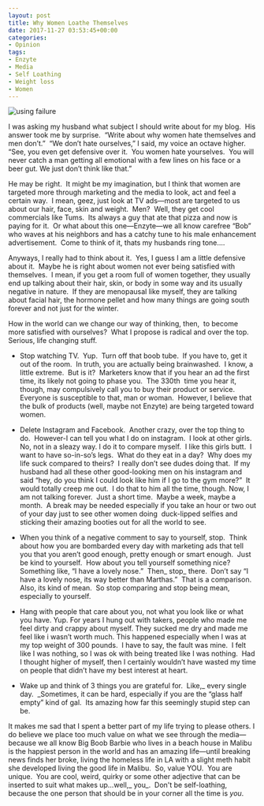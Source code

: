 ```yaml
---
layout: post
title: Why Women Loathe Themselves
date: 2017-11-27 03:53:45+00:00
categories:
- Opinion
tags:
- Enzyte
- Media
- Self Loathing
- Weight loss
- Women
---
```


![using failure](http://www.aim4strength.com/wp-content/uploads/2016/12/IMG_8497.jpg)

I was asking my husband what subject I should write about for my blog.  His answer took me by surprise.  “Write about why women hate themselves and men don’t.”  “We don’t hate ourselves,” I said, my voice an octave higher.  “See, you even get defensive over it.  You women hate yourselves.  You will never catch a man getting all emotional with a few lines on his face or a beer gut. We just don’t think like that.”



He may be right.  It might be my imagination, but I think that women are targeted more through marketing and the media to look, act and feel a certain way.  I mean, geez, just look at TV ads—most are targeted to us about our hair, face, skin and weight.  Men?  Well, they get cool commercials like Tums.  Its always a guy that ate that pizza and now is paying for it.  Or what about this one—Enzyte—we all know carefree “Bob” who waves at his neighbors and has a catchy tune to his male enhancement advertisement.  Come to think of it, thats my husbands ring tone….

Anyways, I really had to think about it.  Yes, I guess I am a little defensive about it.  Maybe he is right about women not ever being satisfied with themselves.  I mean, if you get a room full of women together, they usually end up talking about their hair, skin, or body in some way and its usually negative in nature.  If they are menopausal like myself, they are talking about facial hair, the hormone pellet and how many things are going south forever and not just for the winter.

How in the world can we change our way of thinking, then,  to become more satisfied with ourselves?  What I propose is radical and over the top.  Serious, life changing stuff.




  * Stop watching TV.  Yup.  Turn off that boob tube.  If you have to, get it out of the room.  In truth, you are actually being brainwashed.  I know, a little extreme.  But is it?  Marketers know that if you hear an ad the first time, its likely not going to phase you.  The 330th  time you hear it,  though, may compulsively call you to buy their product or service. Everyone is susceptible to that, man or woman.  However, I believe that the bulk of products (well, maybe not Enzyte) are being targeted toward women.


  * Delete Instagram and Facebook.  Another crazy, over the top thing to do.  However-I can tell you what I do on instagram.  I look at other girls.  No, not in a sleazy way. I do it to compare myself.  I like this girls butt.  I want to have so-in-so’s legs.  What do they eat in a day?  Why does my life suck compared to theirs?  I really don’t see dudes doing that.  If my husband had all these other good-looking men on his instagram and said “hey, do you think I could look like him if I go to the gym more?”  It would totally creep me out.  I do that to him all the time, though. Now, I am not talking forever.  Just a short time.  Maybe a week, maybe a month.  A break may be needed especially if you take an hour or two out of your day just to see other women doing  duck-lipped selfies and sticking their amazing booties out for all the world to see.


  * When you think of a negative comment to say to yourself, stop.  Think about how you are bombarded every day with marketing ads that tell you that you aren’t good enough, pretty enough or smart enough.  Just be kind to yourself.  How about you tell yourself something nice?  Something like, “I have a lovely nose.”  Then_ stop_ there.  Don’t say “I have a lovely nose, its way better than Marthas.”  That is a comparison.  Also, its kind of mean.  So stop comparing and stop being mean, especially to yourself.


  * Hang with people that care about you, not what you look like or what you have. Yup. For years I hung out with takers, people who made me feel dirty and crappy about myself. They sucked me dry and made me feel like i wasn’t worth much. This happened especially when I was at my top weight of 300 pounds.  I have to say, the fault was mine.  I felt like I was nothing, so I was ok with being treated like I was nothing.  Had I thought higher of myself, then I certainly wouldn’t have wasted my time on people that didn’t have my best interest at heart.


  * Wake up and think of 3 things you are grateful for.  Like,_ every single day.  _Sometimes, it can be hard, especially if you are the “glass half empty” kind of gal.  Its amazing how far this seemingly stupid step can be.


It makes me sad that I spent a better part of my life trying to please others. I do believe we place too much value on what we see through the media—because we all know Big Boob Barbie who lives in a beach house in Malibu is the happiest person in the world and has an amazing life—until breaking news finds her broke, living the homeless life in LA with a slight meth habit she developed living the good life in Malibu.  So, value YOU.  You are unique.  You are cool, weird, quirky or some other adjective that can be inserted to suit what makes up…well,_ you_.  Don't be self-loathing, because the one person that should be in your corner all the time is _you_.
